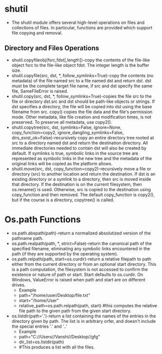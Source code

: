 # shutil
* The shutil module offers several high-level operations on files and collections of files. In particular, functions are provided which support file copying and removal.
## Directory and Files Operations
* shutil.copyfileobj(fsrc,fdst[,length])-copy the contents of the file-like object fsrc to the file-like object fdst. The integer length is the buffer size.
* shutil.copyfile(src, dst, *, follow_symlinks=True)-copy the contents (no metadata) of the file named src to a file named dst and return dst. dst must be the complete target file name, if src and dst specify the same file, SameFileError is raised.
* shutil.copy(src, dst, *, follow_symlinks=True)-copies the file src to the file or directory dst.src and dst should be path-like objects or strings. If dst specifies a directory, the file will be copied into dst using the base filename from src. copy() copies the file data and the file's permission mode. Other metadata, like file creation and modification times, is not preserved. To preserve all metadata, use copy2().
* shutil.copytree(src, dst, symlinks=False, ignore=None, copy_function=copy2, ignore_dangling_symlinks=False, dirs_exist_ok=False)-recursively copy an entire directory tree rooted at src to a directory named dst and return the destination directory. All immediate directories needed to contain dst will also be created by default. If symlinks is true, symbolic links in the source tree are represented as symbolic links in the new tree and the metadata of the original links will be copied as the platform allows.
* shutil.move(src, dst, copy_function=copy2)-recursively move a file or directory (src) to another location and return the destination. If dst is an existing directory or a symlink to a directory, then src is moved inside that directory. If the destination is on the current filesystem, then os.rename() is used. Otherwise, src is copied to the destination using copy_function and then removed. The default copy_function is copy2(), but if the course is a directory, copytree() is called.

# Os.path Functions
* os.path.abspath(path)-return a normalized absolutized version of the pathname path.
* os.path.realpath(path, *, strict=False)-return the canonical path of the specified filename, eliminating any symbolic links encountered in the path (if they are supported by the operating system).
* os.path.relpath(path, start=os.curdir)-return a relative filepath to path either from the current directory or from an optional start directory. This is a path computation, the filesystem is not accessed to confirm the existence or nature of path or start. Start defaults to os.curdir. On Windows, ValueError is raised when path and start are on different drives.
  * Example
  * path="/home/user/Desktop/file.txt"
  * start="/home/User"
  * relative_path=os.path.relpath(path, start) #this computes the relative file path to the given path from the given start directory.
* os.listdir(path='.')-return a list containing the names of the entries in the directory given by path. The list is in arbitrary orfer, and doesn't include the special entries '.' and '..'
  * Example
  * path="C://Users//Vanshi//Desktop//gfg"
  * dir_list=os.listdir(path)
  * #This produces a list with all the files.

